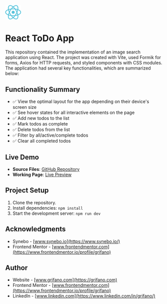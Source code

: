 <img src="./src/assets/react-logo.svg" alt="react logo" width="10%"/>

# React ToDo App

<!-- <img src="./src/assets/screenshot.webp" alt="app screenshot" width="50%"/> -->

This repository contained the implementation of an image search application using React. The project was created with Vite, used Formik for forms, Axios for HTTP requests, and styled components with CSS modules. The application had several key functionalities, which are summarized below:

## Functionality Summary

- ✅ View the optimal layout for the app depending on their device's screen size
- ✅ See hover states for all interactive elements on the page
- ✅ Add new todos to the list
- ✅ Mark todos as complete
- ✅ Delete todos from the list
- ✅ Filter by all/active/complete todos
- ✅ Clear all completed todos

## Live Demo

- **Source Files**: [GitHub Repository]()
- **Working Page**: [Live Preview](https://goit-react-hw-04-delta-blue.vercel.app/)

## Project Setup

1.  Clone the repository.
2.  Install dependencies: `npm install`
3.  Start the development server: `npm run dev`

<!-- ## Code Quality

- Ensured no errors or warnings in the console.
- Maintained clean and understandable JavaScript code using Prettier for formatting. -->

<!-- ## Component List

- `App`: The root component containing the main structure.
- `SearchBar`: Component with a form to search for images.
- `ImageGallery`: Component to display a list of image cards.
- `ImageCard`: Individual image item within the gallery.
- `Loader`: Loading spinner displayed during image fetch.
- `ErrorMessage`: Displayed when an error occurred during image fetch.
- `LoadMoreBtn`: Button to load more images.
- `ImageModal`: Modal window to display an enlarged version of the image. -->

## Acknowledgments

- Synebo - [www.synebo.io](https://www.synebo.io/)
- Frontend Mentor -
  [www.frontendmentor.com](https://www.frontendmentor.io/profile/grifano)

<!-- <img src="https://goit.global/mx/assets/images/logo-goit.svg" alt="goit logo" width="10%"/>

[GOIT](https://edu.goit.global/uk/referral?x=eyJlbWFpbCI6InNvcmxlbmtAZ21haWwuY29tIiwiZmlyc3ROYW1lIjoi0KHQtdGA0LPRltC5IiwibG9jYWxlIjoidWsiLCJsYW5ndWFnZSI6InVrIiwidG90YWxIb3VycyI6NzcsImN1cnJlbnRPckxhc3RUZWNobm9sb2d5IjoiSFRNTF9DU1MiLCJwYXNzZWRIb21ld29ya3NDb3VudCI6NX0=) -
big love to GoIT team for their patience, afford, help, and positivity that they
share with us ❤️ -->

## Author

- Website - [www.grifano.com](https://grifano.com)
- Frontend Mentor -
  [www.frontendmentor.com](https://www.frontendmentor.io/profile/grifano)
- LinkedIn - [www.linkedin.com](https://www.linkedin.com/in/grifano/)
